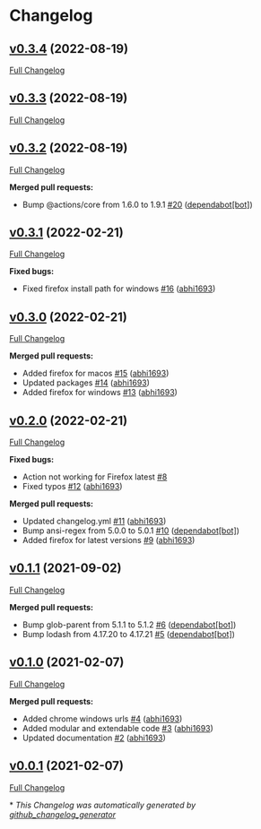 # Changelog

## [v0.3.4](https://github.com/abhi1693/setup-browser/tree/v0.3.4) (2022-08-19)

[Full Changelog](https://github.com/abhi1693/setup-browser/compare/v0.3.3...v0.3.4)

## [v0.3.3](https://github.com/abhi1693/setup-browser/tree/v0.3.3) (2022-08-19)

[Full Changelog](https://github.com/abhi1693/setup-browser/compare/v0.3.2...v0.3.3)

## [v0.3.2](https://github.com/abhi1693/setup-browser/tree/v0.3.2) (2022-08-19)

[Full Changelog](https://github.com/abhi1693/setup-browser/compare/v0.3.1...v0.3.2)

**Merged pull requests:**

- Bump @actions/core from 1.6.0 to 1.9.1 [\#20](https://github.com/abhi1693/setup-browser/pull/20) ([dependabot[bot]](https://github.com/apps/dependabot))

## [v0.3.1](https://github.com/abhi1693/setup-browser/tree/v0.3.1) (2022-02-21)

[Full Changelog](https://github.com/abhi1693/setup-browser/compare/v0.3.0...v0.3.1)

**Fixed bugs:**

- Fixed firefox install path for windows [\#16](https://github.com/abhi1693/setup-browser/pull/16) ([abhi1693](https://github.com/abhi1693))

## [v0.3.0](https://github.com/abhi1693/setup-browser/tree/v0.3.0) (2022-02-21)

[Full Changelog](https://github.com/abhi1693/setup-browser/compare/v0.2.0...v0.3.0)

**Merged pull requests:**

- Added firefox for macos [\#15](https://github.com/abhi1693/setup-browser/pull/15) ([abhi1693](https://github.com/abhi1693))
- Updated packages [\#14](https://github.com/abhi1693/setup-browser/pull/14) ([abhi1693](https://github.com/abhi1693))
- Added firefox for windows [\#13](https://github.com/abhi1693/setup-browser/pull/13) ([abhi1693](https://github.com/abhi1693))

## [v0.2.0](https://github.com/abhi1693/setup-browser/tree/v0.2.0) (2022-02-21)

[Full Changelog](https://github.com/abhi1693/setup-browser/compare/v0.1.1...v0.2.0)

**Fixed bugs:**

- Action not working for Firefox latest [\#8](https://github.com/abhi1693/setup-browser/issues/8)
- Fixed typos [\#12](https://github.com/abhi1693/setup-browser/pull/12) ([abhi1693](https://github.com/abhi1693))

**Merged pull requests:**

- Updated changelog.yml [\#11](https://github.com/abhi1693/setup-browser/pull/11) ([abhi1693](https://github.com/abhi1693))
- Bump ansi-regex from 5.0.0 to 5.0.1 [\#10](https://github.com/abhi1693/setup-browser/pull/10) ([dependabot[bot]](https://github.com/apps/dependabot))
- Added firefox for latest versions [\#9](https://github.com/abhi1693/setup-browser/pull/9) ([abhi1693](https://github.com/abhi1693))

## [v0.1.1](https://github.com/abhi1693/setup-browser/tree/v0.1.1) (2021-09-02)

[Full Changelog](https://github.com/abhi1693/setup-browser/compare/v0.1.0...v0.1.1)

**Merged pull requests:**

- Bump glob-parent from 5.1.1 to 5.1.2 [\#6](https://github.com/abhi1693/setup-browser/pull/6) ([dependabot[bot]](https://github.com/apps/dependabot))
- Bump lodash from 4.17.20 to 4.17.21 [\#5](https://github.com/abhi1693/setup-browser/pull/5) ([dependabot[bot]](https://github.com/apps/dependabot))

## [v0.1.0](https://github.com/abhi1693/setup-browser/tree/v0.1.0) (2021-02-07)

[Full Changelog](https://github.com/abhi1693/setup-browser/compare/v0.0.1...v0.1.0)

**Merged pull requests:**

- Added chrome windows urls [\#4](https://github.com/abhi1693/setup-browser/pull/4) ([abhi1693](https://github.com/abhi1693))
- Added modular and extendable code [\#3](https://github.com/abhi1693/setup-browser/pull/3) ([abhi1693](https://github.com/abhi1693))
- Updated documentation [\#2](https://github.com/abhi1693/setup-browser/pull/2) ([abhi1693](https://github.com/abhi1693))

## [v0.0.1](https://github.com/abhi1693/setup-browser/tree/v0.0.1) (2021-02-07)

[Full Changelog](https://github.com/abhi1693/setup-browser/compare/e536131d03954ea8d42b929a897e4712f3c0ff93...v0.0.1)



\* *This Changelog was automatically generated by [github_changelog_generator](https://github.com/github-changelog-generator/github-changelog-generator)*
